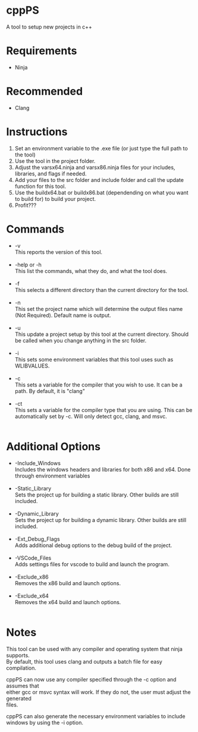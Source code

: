 # cppPS
 A tool to setup new projects in c++

<h1>Requirements</h1>
<ul>
 <li>Ninja</li>
</ul>
 
<h1>Recommended</h1>
<ul>
 <li>Clang</li>
</ul>

<h1>Instructions</h1>
<ol>
 <li>Set an environment variable to the .exe file (or just type the full path to the tool)</li>
 <li>Use the tool in the project folder.</li>
 <li>Adjust the varsx64.ninja and varsx86.ninja files for your includes, libraries, and flags if needed.</li>
 <li>Add your files to the src folder and include folder and call the update function for this tool.</li>
 <li>Use the buildx64.bat or buildx86.bat (dependending on what you want to build for) to build your project.</li>
 <li>Profit???</li>
</ol>

<h1>Commands</h1>
<ul>
 <li>-v<br>This reports the version of this tool.</li>
 <br>
 <li>-help or -h<br>This list the commands, what they do, and what the tool does.</li>
 <br>
 <li>-f<br>This selects a different directory than the current directory for the tool.</li>
 <br>
 <li>-n<br>This set the project name which will determine the output files name (Not Required). Default name is output.</li>
 <br>
 <li>-u<br>This update a project setup by this tool at the current directory. Should be called when you change anything in the src folder.</li>
 <br>
 <li>-i<br>This sets some environment variables that this tool uses such as WLIBVALUES.</li>
 <br>
 <li>-c<br>This sets a variable for the compiler that you wish to use. It can be a path. By default, it is "clang"</li>
 <br>
 <li>-ct<br>This sets a variable for the compiler type that you are using. This can be automatically set by -c. Will only detect gcc, clang, and msvc. </li>
 <br>
</ul>

<h1>Additional Options</h1>
<ul>
 <li>-Include_Windows<br>Includes the windows headers and libraries for both x86 and x64. Done through environment variables</li>
 <br>
 <li>-Static_Library<br>Sets the project up for building a static library. Other builds are still included.</li>
 <br>
 <li>-Dynamic_Library<br>Sets the project up for building a dynamic library. Other builds are still included.</li>
 <br>
 <li>-Ext_Debug_Flags<br>Adds additional debug options to the debug build of the project.</li>
 <br>
 <li>-VSCode_Files<br>Adds settings files for vscode to build and launch the program.</li>
 <br>
 <li>-Exclude_x86<br>Removes the x86 build and launch options.</li>
 <br>
 <li>-Exclude_x64<br>Removes the x64 build and launch options.</li>
 <br>
</ul>

<h1>Notes</h1>
<p>This tool can be used with any compiler and operating system that ninja supports.<br>
By default, this tool uses clang and outputs a batch file for easy compilation.<br></p>

<p>cppPS can now use any compiler specified through the -c option and assumes that<br>
either gcc or msvc syntax will work. If they do not, the user must adjust the generated<br>
files.</p>

<p>cppPS can also generate the necessary environment variables to include windows by using the -i option.</p>
